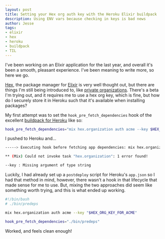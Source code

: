 ```yaml
---
layout: post
title: Setting your Hex org auth key with the Heroku Elixir buildpack
description: Using ENV vars because checking in keys is bad news
author: Jesse
tags:
- elixir
- hex
- heroku
- buildpack
- TIL
---
```


I've been working on an Elixir application for the last year, and overall it's been a smooth, pleasant
experience. I've been meaning to write more, so here we go.

[Hex](https://hex.pm/), the package manager for [Elixir](https://elixir-lang.org) is very well thought out,
but there are things I'm still being introduced to, like [private organizations](https://hex.pm/docs/private).
There's a beta I'm trying out, and it requires me to use a hex org key, which is fine, but how do I securely
store it in Heroku such that it's available when installing packages?

My first attempt was to set the `hook_pre_fetch_dependencies` hook of the excellent [buildpack for
Heroku](https://github.com/HashNuke/heroku-buildpack-elixir) like so:

```bash
hook_pre_fetch_dependencies="mix hex.organization auth acme --key $HEX_ORG_KEY_FOR_ACME"
```

I pushed to Heroku and...

```bash
-----> Executing hook before fetching app dependencies: mix hex.organization auth acme --key

** (Mix) Could not invoke task "hex.organization": 1 error found!

--key : Missing argument of type string
```

Luckily, I had already set up a `postdeploy` script for Heroku's `app.json` so I had that method in mind,
however, there wasn't a hook in that lifecycle that made sense for me to use. But, mixing the two approaches
did seem like something worth trying, and this is what ended up working.

```bash
#!/bin/bash
# ./bin/predeps

mix hex.organization auth acme --key "$HEX_ORG_KEY_FOR_ACME"
```

```bash
hook_pre_fetch_dependencies="./bin/predeps"
```

Worked, and feels clean enough!
